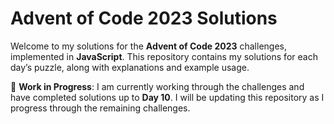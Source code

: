 # Advent of Code 2023 Solutions

Welcome to my solutions for the **Advent of Code 2023** challenges, implemented in **JavaScript**. This repository contains my solutions for each day’s puzzle, along with explanations and example usage.

🚧 **Work in Progress**: I am currently working through the challenges and have completed solutions up to **Day 10**. I will be updating this repository as I progress through the remaining challenges.
